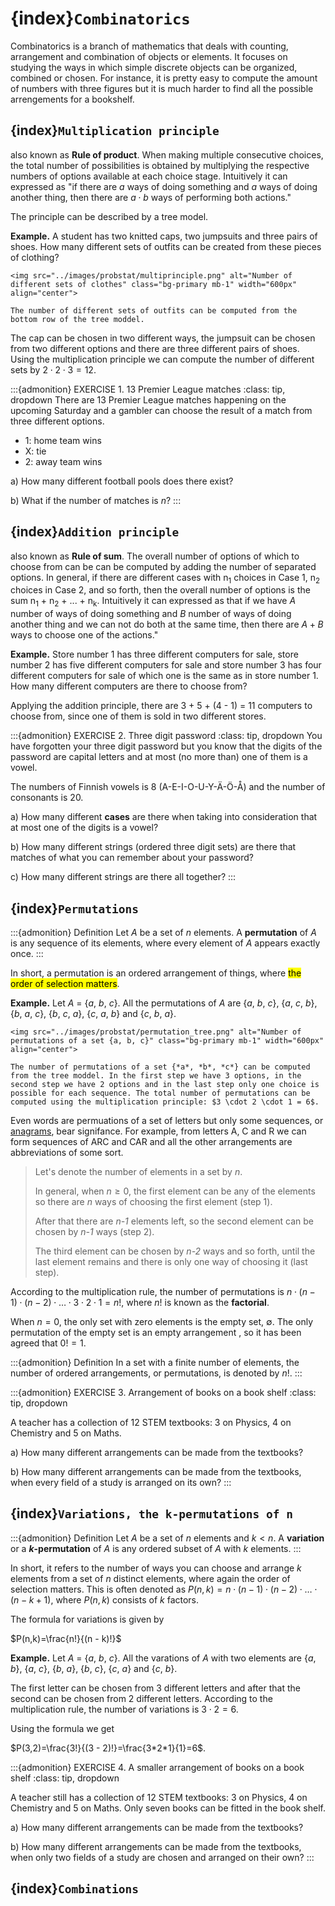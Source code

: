 # {index}`Combinatorics`
Combinatorics is a branch of mathematics that deals with counting, arrangement and combination of objects or elements. It focuses on studying the ways in which simple discrete objects can be organized, combined or chosen. For instance, it is pretty easy to compute the amount of numbers with three figures but it is much harder to find all the possible arrengements for a bookshelf.

## {index}`Multiplication principle`
also known as **Rule of product**. When making multiple consecutive choices, the total number of possibilities is obtained by multiplying the respective numbers of options available at each choice stage. Intuitively it can expressed as "if there are $a$ ways of doing something and $a$ ways of doing another thing, then there are $a \cdot b$ ways of performing both actions."

The principle can be described by a tree model.

**Example.** A student has two knitted caps, two jumpsuits and three pairs of shoes. How many different sets of outfits can be created from these pieces of clothing?

```{figure-md} multiprinciple
<img src="../images/probstat/multiprinciple.png" alt="Number of different sets of clothes" class="bg-primary mb-1" width="600px" align="center">

The number of different sets of outfits can be computed from the bottom row of the tree moddel.
```

The cap can be chosen in two different ways, the jumpsuit can be chosen from two different options and there are three different pairs of shoes. Using the multiplication principle we can compute the number of different sets by $2 \cdot 2 \cdot 3 = 12$.

:::{admonition} EXERCISE 1. 13 Premier League matches
:class: tip, dropdown
There are 13 Premier League matches happening on the upcoming Saturday and a gambler can choose the result of a match from three different options.
- 1: home team wins
- X: tie
- 2: away team wins

a) How many different football pools does there exist?

b) What if the number of matches is $n$?
:::


## {index}`Addition principle`
also known as **Rule of sum**. The overall number of options of which to choose from can be can be computed by adding the number of separated options. In general, if there are different cases with n<sub>1</sub> choices in Case 1, n<sub>2</sub> choices in Case 2, and so forth, then the overall number of options is the sum n<sub>1</sub> + n<sub>2</sub> + ... + n<sub>k</sub>. Intuitively it can expressed as that if we have $A$ number of ways of doing something and $B$ number of ways of doing another thing and we can not do both at the same time, then there are $A+B$ ways to choose one of the actions."

**Example.** Store number 1 has three different computers for sale, store number 2 has five different computers for sale and store number 3 has four different computers for sale of which one is the same as in store number 1. How many different computers are there to choose from?

Applying the addition principle, there are 3 + 5 + (4 - 1) = 11 computers to choose from, since one of them is sold in two different stores.

:::{admonition} EXERCISE 2. Three digit password
:class: tip, dropdown
You have forgotten your three digit password but you know that the digits of the password are capital letters and at most (no more than) one of them is a vowel.

The numbers of Finnish vowels is 8 (A-E-I-O-U-Y-Ä-Ö-Å) and the number of consonants is 20.

a) How many different **cases** are there when taking into consideration that at most one of the digits is a vowel?

b) How many different strings (ordered three digit sets) are there that matches of what you can remember about your password?

c) How many different strings are there all together?
:::

## {index}`Permutations`

:::{admonition} Definition
Let *A* be a set of *n* elements. A **permutation** of *A* is any sequence of its elements, where every element of *A* appears exactly once.
:::

In short, a permutation is an ordered arrangement of things, where <mark>the order of selection matters</mark>.

**Example.** Let *A* = {*a*, *b*, *c*}. All the permutations of *A* are {*a*, *b*, *c*}, {*a*, *c*, *b*}, {*b*, *a*, *c*}, {*b*, *c*, *a*}, {*c*, *a*, *b*} and {*c*, *b*, *a*}.

```{figure-md} permutation_tree
<img src="../images/probstat/permutation_tree.png" alt="Number of permutations of a set {a, b, c}" class="bg-primary mb-1" width="600px" align="center">

The number of permutations of a set {*a*, *b*, *c*} can be computed from the tree moddel. In the first step we have 3 options, in the second step we have 2 options and in the last step only one choice is possible for each sequence. The total number of permutations can be computed using the multiplication principle: $3 \cdot 2 \cdot 1 = 6$.
```

Even words are permuations of a set of letters but only some sequences, or <a href="https://wordsmith.org/anagram/" target="_blank">anagrams</a>, bear signifance. For example, from letters A, C and R we can form sequences of ARC and CAR and all the other arrangements are abbreviations of some sort.

> Let's denote the number of elements in a set by *n*.
>
> In general, when $n \ge 0$, the first element can be any of the elements so there are *n* ways of choosing the first element (step 1).
>
> After that there are *n-1* elements left, so the second element can be chosen by *n-1* ways (step 2).
>
> The third element can be chosen by *n-2* ways and so forth, until the last element remains and there is only one way of choosing it (last step).

According to the multiplication rule, the number of permutations is $n \cdot (n-1) \cdot (n-2) \cdot \dots \cdot 3 \cdot 2 \cdot 1=n!$, where $n!$ is known as the **factorial**.

When $n=0$, the only set with zero elements is the empty set, $\emptyset$. The only permutation of the empty set is an empty arrangement ${}$, so it has been agreed that $0!=1$.

:::{admonition} Definition
In a set with a finite number of elements, the number of ordered arrangements, or permutations, is denoted by $n!$.
:::

:::{admonition} EXERCISE 3. Arrangement of books on a book shelf
:class: tip, dropdown

A teacher has a collection of 12 STEM textbooks: 3 on Physics, 4 on Chemistry and 5 on Maths.

a) How many different arrangements can be made from the textbooks?

b) How many different arrangements can be made from the textbooks, when every field of a study is arranged on its own?
:::

## {index}`Variations, the k-permutations of n`

:::{admonition} Definition
Let *A* be a set of *n* elements and $k<n$. A **variation** or a ***k*-permutation** of *A* is any ordered subset of *A* with *k* elements.
:::

In short, it refers to the number of ways you can choose and arrange *k* elements from a set of *n* distinct elements, where again the order of selection matters. This is often denoted as $P(n,k)=n \cdot (n-1) \cdot (n-2) \cdot \dots \cdot (n-k+1)$, where $P(n,k)$ consists of *k* factors.

The formula for variations is given by

$P(n,k)=\frac{n!}{(n - k)!}$

**Example.** Let *A* = {*a*, *b*, *c*}. All the varations of *A* with two elements are {*a*, *b*}, {*a*, *c*}, {*b*, *a*}, {*b*, *c*}, {*c*, *a*} and {*c*, *b*}.

The first letter can be chosen from 3 different letters and after that the second can be chosen from 2 different letters. According to the multiplication rule, the number of variations is $3 \cdot 2=6$. 

Using the formula we get

$P(3,2)=\frac{3!}{(3 - 2)!}=\frac{3*2*1}{1}=6$.

:::{admonition} EXERCISE 4. A smaller arrangement of books on a book shelf
:class: tip, dropdown

A teacher still has a collection of 12 STEM textbooks: 3 on Physics, 4 on Chemistry and 5 on Maths. Only seven books can be fitted in the book shelf.

a) How many different arrangements can be made from the textbooks?

b) How many different arrangements can be made from the textbooks, when only two fields of a study are chosen and arranged on their own?
:::

## {index}`Combinations`
